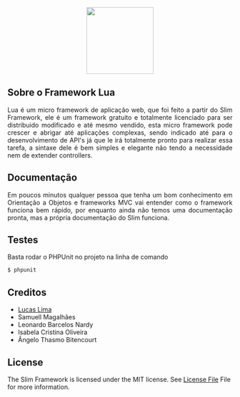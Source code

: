 <p align="center">
  <img src="resources/assets/lua/lua_framework.png" width="150"/>
</p>

## Sobre o Framework Lua

<p align="justify">
Lua é um micro framework de aplicação web, que foi feito a partir do Slim Framework, ele é um framework gratuito e totalmente licenciado para ser distribuido modificado e até mesmo vendido, esta micro framework pode crescer e abrigar até aplicações complexas, sendo indicado até para o desenvolvimento de API's já que le irá totalmente pronto para realizar essa tarefa, a sintaxe dele é bem simples e elegante não tendo a necessidade nem de extender controllers.
</p>

## Documentação

<p align="justify">
Em poucos minutos qualquer pessoa que tenha um bom conhecimento em Orientação a Objetos e frameworks MVC vai entender como o framework funciona bem rápido, por enquanto ainda não temos uma documentação pronta, mas a própria documentação do Slim funciona.
</p>

## Testes

Basta rodar o PHPUnit no projeto na linha de comando

```bash
$ phpunit
```

## Creditos

- [Lucas Lima](https://github.com/lucaslz)
- Samuell Magalhães
- Leonardo Barcelos Nardy
- Isabela Cristina Oliveira
-  Ângelo Thasmo Bitencourt 

## License
The Slim Framework is licensed under the MIT license. See [License File](https://github.com/slimphp/Slim/blob/3.x/LICENSE.md) File for more information.
